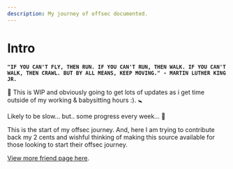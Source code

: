 ```yaml
---
description: My journey of offsec documented.
---
```


# Intro

**`"IF YOU CAN'T FLY, THEN RUN. IF YOU CAN'T RUN, THEN WALK. IF YOU CAN'T WALK, THEN CRAWL. BUT BY ALL MEANS, KEEP MOVING." - MARTIN LUTHER KING JR.`**

🚧 This is WIP and obviously going to get lots of updates as i get time outside of my working & babysitting hours :\). 🚼

Likely to be slow... but.. some progress every week... 🤞

This is the start of my offsec journey. And, here I am trying to contribute back my 2 cents and wishful thinking of making this source available for those looking to start their offsec journey.

[View more friend page here](https://nullbrain.gitbook.io/nullbrain/).


